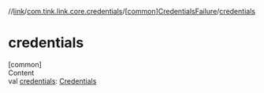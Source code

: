 //[link](../../index.md)/[com.tink.link.core.credentials](../index.md)/[[common]CredentialsFailure](index.md)/[credentials](credentials.md)



# credentials  
[common]  
Content  
val [credentials](credentials.md): [Credentials](../../com.tink.model.credentials/[common]-credentials/index.md)  



